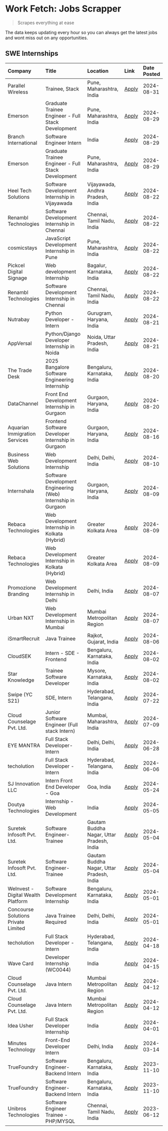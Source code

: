 # Work Fetch: Jobs Scrapper
> Scrapes everything at ease

The data keeps updating every hour so you can always get the latest jobs and wont miss out on any opportunities.

## SWE Internships
<!--START_SECTION:workfetch-->
| Company                             | Title                                                        | Location                                  | Link                                                                                                                                                                                                                                                                                   | Date Posted   |
|:------------------------------------|:-------------------------------------------------------------|:------------------------------------------|:---------------------------------------------------------------------------------------------------------------------------------------------------------------------------------------------------------------------------------------------------------------------------------------|:--------------|
| Parallel Wireless                   | Trainee, Stack                                               | Pune, Maharashtra, India                  | [Apply](https://in.linkedin.com/jobs/view/trainee-stack-at-parallel-wireless-3905689841?position=41&pageNum=0&refId=hzLSiP2FxAew6R3Ev%2F215g%3D%3D&trackingId=5F%2BEjI6ehHPM%2FRB5GNn0Tg%3D%3D&trk=public_jobs_jserp-result_search-card)                                               | 2024-08-31    |
| Emerson                             | Graduate Trainee Engineer - Full Stack Development           | Pune, Maharashtra, India                  | [Apply](https://in.linkedin.com/jobs/view/graduate-trainee-engineer-full-stack-development-at-emerson-4012695874?position=29&pageNum=0&refId=hzLSiP2FxAew6R3Ev%2F215g%3D%3D&trackingId=xTj7IaSW7SwfG4uNNhLUUQ%3D%3D&trk=public_jobs_jserp-result_search-card)                          | 2024-08-29    |
| Branch International                | Software Engineer Intern                                     | India                                     | [Apply](https://in.linkedin.com/jobs/view/software-engineer-intern-at-branch-international-3360513601?position=36&pageNum=0&refId=hzLSiP2FxAew6R3Ev%2F215g%3D%3D&trackingId=bvBaS0mEqoIfOUIvTkAeKw%3D%3D&trk=public_jobs_jserp-result_search-card)                                     | 2024-08-29    |
| Emerson                             | Graduate Trainee Engineer - Full Stack Development           | Pune, Maharashtra, India                  | [Apply](https://in.linkedin.com/jobs/view/graduate-trainee-engineer-full-stack-development-at-emerson-4012695874?position=4&pageNum=2&refId=I%2FWueGe%2Fzhzr7yRZfZTqCw%3D%3D&trackingId=c32AqZINsxOehxkEiz0R%2Fg%3D%3D&trk=public_jobs_jserp-result_search-card)                       | 2024-08-29    |
| Heel Tech Solutions                 | Software Development Internship in Vijayawada                | Vijayawada, Andhra Pradesh, India         | [Apply](https://in.linkedin.com/jobs/view/software-development-internship-in-vijayawada-at-heel-tech-solutions-4007906692?position=21&pageNum=0&refId=hzLSiP2FxAew6R3Ev%2F215g%3D%3D&trackingId=eSHSj3gHwigQl9%2FVktu4YQ%3D%3D&trk=public_jobs_jserp-result_search-card)               | 2024-08-22    |
| Renambl Technologies                | Software Development Internship in Chennai                   | Chennai, Tamil Nadu, India                | [Apply](https://in.linkedin.com/jobs/view/software-development-internship-in-chennai-at-renambl-technologies-4007910299?position=27&pageNum=0&refId=hzLSiP2FxAew6R3Ev%2F215g%3D%3D&trackingId=vrMplyZZfWAGyVNdPKExWA%3D%3D&trk=public_jobs_jserp-result_search-card)                   | 2024-08-22    |
| cosmicstays                         | JavaScript Development Internship in Pune                    | Pune, Maharashtra, India                  | [Apply](https://in.linkedin.com/jobs/view/javascript-development-internship-in-pune-at-cosmicstays-4007904825?position=40&pageNum=0&refId=hzLSiP2FxAew6R3Ev%2F215g%3D%3D&trackingId=tTBE2mnGh7k3NvKPmXEDPQ%3D%3D&trk=public_jobs_jserp-result_search-card)                             | 2024-08-22    |
| Pickcel Digital Signage             | Web development Internship                                   | Bagalur, Karnataka, India                 | [Apply](https://in.linkedin.com/jobs/view/web-development-internship-at-pickcel-digital-signage-4005388106?position=57&pageNum=0&refId=hzLSiP2FxAew6R3Ev%2F215g%3D%3D&trackingId=NZNFq6uOY4oJ2M3IDhwSYA%3D%3D&trk=public_jobs_jserp-result_search-card)                                | 2024-08-22    |
| Renambl Technologies                | Software Development Internship in Chennai                   | Chennai, Tamil Nadu, India                | [Apply](https://in.linkedin.com/jobs/view/software-development-internship-in-chennai-at-renambl-technologies-4007910299?position=2&pageNum=2&refId=I%2FWueGe%2Fzhzr7yRZfZTqCw%3D%3D&trackingId=fOWTE1vcaDB0KyAqt5V4hQ%3D%3D&trk=public_jobs_jserp-result_search-card)                  | 2024-08-22    |
| Nutrabay                            | Python Developer - Intern                                    | Gurugram, Haryana, India                  | [Apply](https://in.linkedin.com/jobs/view/python-developer-intern-at-nutrabay-4003909226?position=24&pageNum=0&refId=hzLSiP2FxAew6R3Ev%2F215g%3D%3D&trackingId=EKoBSB4iTqiRVLObkFVguA%3D%3D&trk=public_jobs_jserp-result_search-card)                                                  | 2024-08-21    |
| AppVersal                           | Python/Django Developer Internship in Noida                  | Noida, Uttar Pradesh, India               | [Apply](https://in.linkedin.com/jobs/view/python-django-developer-internship-in-noida-at-appversal-4005107325?position=52&pageNum=0&refId=hzLSiP2FxAew6R3Ev%2F215g%3D%3D&trackingId=nAH6FXCP3WzjoE%2FIoNEFaw%3D%3D&trk=public_jobs_jserp-result_search-card)                           | 2024-08-21    |
| The Trade Desk                      | 2025 Bangalore Software Engineering Internship               | Bengaluru, Karnataka, India               | [Apply](https://in.linkedin.com/jobs/view/2025-bangalore-software-engineering-internship-at-the-trade-desk-3987456531?position=6&pageNum=0&refId=hzLSiP2FxAew6R3Ev%2F215g%3D%3D&trackingId=%2BTWAReRNYkFHv6hq4xk21Q%3D%3D&trk=public_jobs_jserp-result_search-card)                    | 2024-08-20    |
| DataChannel                         | Front End Development Internship in Gurgaon                  | Gurgaon, Haryana, India                   | [Apply](https://in.linkedin.com/jobs/view/front-end-development-internship-in-gurgaon-at-datachannel-4005999325?position=59&pageNum=0&refId=hzLSiP2FxAew6R3Ev%2F215g%3D%3D&trackingId=YtDy7kO%2Bgx8FhZM2LRQXlg%3D%3D&trk=public_jobs_jserp-result_search-card)                         | 2024-08-20    |
| Aquarian Immigration Services       | Frontend Software Developer Internship in Gurgaon            | Gurgaon, Haryana, India                   | [Apply](https://in.linkedin.com/jobs/view/frontend-software-developer-internship-in-gurgaon-at-aquarian-immigration-services-4003119832?position=50&pageNum=0&refId=hzLSiP2FxAew6R3Ev%2F215g%3D%3D&trackingId=d12NuFqMbAKszaB%2BzsdMxw%3D%3D&trk=public_jobs_jserp-result_search-card) | 2024-08-16    |
| Business Web Solutions              | Web Development Internship                                   | Delhi, Delhi, India                       | [Apply](https://in.linkedin.com/jobs/view/web-development-internship-at-business-web-solutions-3997105289?position=45&pageNum=0&refId=hzLSiP2FxAew6R3Ev%2F215g%3D%3D&trackingId=fYGNkNhOHB6%2F20YM3MwOXg%3D%3D&trk=public_jobs_jserp-result_search-card)                               | 2024-08-10    |
| Internshala                         | Software Development Engineering (Web) Internship in Gurgaon | Gurgaon, Haryana, India                   | [Apply](https://in.linkedin.com/jobs/view/software-development-engineering-web-internship-in-gurgaon-at-internshala-3997620471?position=3&pageNum=0&refId=hzLSiP2FxAew6R3Ev%2F215g%3D%3D&trackingId=JvTRaY2ex%2B9dm37oV5sqsA%3D%3D&trk=public_jobs_jserp-result_search-card)           | 2024-08-09    |
| Rebaca Technologies                 | Web Development Internship in Kolkata (Hybrid)               | Greater Kolkata Area                      | [Apply](https://in.linkedin.com/jobs/view/web-development-internship-in-kolkata-hybrid-at-rebaca-technologies-3997621369?position=31&pageNum=0&refId=hzLSiP2FxAew6R3Ev%2F215g%3D%3D&trackingId=bM5luKzWhWlCb2ssB1scrA%3D%3D&trk=public_jobs_jserp-result_search-card)                  | 2024-08-09    |
| Rebaca Technologies                 | Web Development Internship in Kolkata (Hybrid)               | Greater Kolkata Area                      | [Apply](https://in.linkedin.com/jobs/view/web-development-internship-in-kolkata-hybrid-at-rebaca-technologies-3997621369?position=6&pageNum=2&refId=I%2FWueGe%2Fzhzr7yRZfZTqCw%3D%3D&trackingId=%2BnX48YE44UTV4rLMAnmwlw%3D%3D&trk=public_jobs_jserp-result_search-card)               | 2024-08-09    |
| Promozione Branding                 | Web Development Internship in Delhi                          | Delhi, India                              | [Apply](https://in.linkedin.com/jobs/view/web-development-internship-in-delhi-at-promozione-branding-3995559880?position=18&pageNum=0&refId=hzLSiP2FxAew6R3Ev%2F215g%3D%3D&trackingId=dVi5Atk2axv64AZrI%2FcxKQ%3D%3D&trk=public_jobs_jserp-result_search-card)                         | 2024-08-07    |
| Urban NXT                           | Web Development Internship in Mumbai                         | Mumbai Metropolitan Region                | [Apply](https://in.linkedin.com/jobs/view/web-development-internship-in-mumbai-at-urban-nxt-3995561641?position=49&pageNum=0&refId=hzLSiP2FxAew6R3Ev%2F215g%3D%3D&trackingId=%2B6aSfpM%2Bntp4oOen1PrYxA%3D%3D&trk=public_jobs_jserp-result_search-card)                                | 2024-08-07    |
| iSmartRecruit                       | Java Trainee                                                 | Rajkot, Gujarat, India                    | [Apply](https://in.linkedin.com/jobs/view/java-trainee-at-ismartrecruit-3992301825?position=22&pageNum=0&refId=hzLSiP2FxAew6R3Ev%2F215g%3D%3D&trackingId=6i70iJ7ldZtzkEdTFjXHow%3D%3D&trk=public_jobs_jserp-result_search-card)                                                        | 2024-08-06    |
| CloudSEK                            | Intern - SDE - Frontend                                      | Bengaluru, Karnataka, India               | [Apply](https://in.linkedin.com/jobs/view/intern-sde-frontend-at-cloudsek-3991574495?position=15&pageNum=0&refId=hzLSiP2FxAew6R3Ev%2F215g%3D%3D&trackingId=y9ZPR2aj3ATUvVqvriKd6w%3D%3D&trk=public_jobs_jserp-result_search-card)                                                      | 2024-08-02    |
| Star Knowledge                      | Trainee Software Developer                                   | Mysore, Karnataka, India                  | [Apply](https://in.linkedin.com/jobs/view/trainee-software-developer-at-star-knowledge-3991516161?position=42&pageNum=0&refId=hzLSiP2FxAew6R3Ev%2F215g%3D%3D&trackingId=LRUpnrQ6xxMcIgX9ILWa0g%3D%3D&trk=public_jobs_jserp-result_search-card)                                         | 2024-08-02    |
| Swipe (YC S21)                      | SDE, Intern                                                  | Hyderabad, Telangana, India               | [Apply](https://in.linkedin.com/jobs/view/sde-intern-at-swipe-yc-s21-3980368092?position=46&pageNum=0&refId=hzLSiP2FxAew6R3Ev%2F215g%3D%3D&trackingId=gGbDjKd4ZZvwroKSO%2FUn7w%3D%3D&trk=public_jobs_jserp-result_search-card)                                                         | 2024-07-22    |
| Cloud Counselage Pvt. Ltd.          | Junior Software Engineer (Full stack Intern)                 | Mumbai, Maharashtra, India                | [Apply](https://in.linkedin.com/jobs/view/junior-software-engineer-full-stack-intern-at-cloud-counselage-pvt-ltd-3967725851?position=13&pageNum=0&refId=hzLSiP2FxAew6R3Ev%2F215g%3D%3D&trackingId=QlhN61MtYa7jBlCnOslxEQ%3D%3D&trk=public_jobs_jserp-result_search-card)               | 2024-07-09    |
| EYE MANTRA                          | Full Stack Developer- Intern                                 | Delhi, Delhi, India                       | [Apply](https://in.linkedin.com/jobs/view/full-stack-developer-intern-at-eye-mantra-3960988037?position=38&pageNum=0&refId=hzLSiP2FxAew6R3Ev%2F215g%3D%3D&trackingId=p2z5Eh%2FI8TgGHIdIrZYldg%3D%3D&trk=public_jobs_jserp-result_search-card)                                          | 2024-06-28    |
| techolution                         | Full Stack Developer - Intern                                | Hyderabad, Telangana, India               | [Apply](https://in.linkedin.com/jobs/view/full-stack-developer-intern-at-techolution-3947911862?position=44&pageNum=0&refId=hzLSiP2FxAew6R3Ev%2F215g%3D%3D&trackingId=nTROoFeUv7VlYsqmlrYnMg%3D%3D&trk=public_jobs_jserp-result_search-card)                                           | 2024-06-06    |
| SJ Innovation LLC                   | Intern Front End Developer - Goa                             | Goa, India                                | [Apply](https://in.linkedin.com/jobs/view/intern-front-end-developer-goa-at-sj-innovation-llc-3931678611?position=10&pageNum=0&refId=hzLSiP2FxAew6R3Ev%2F215g%3D%3D&trackingId=q9aslBBpWeuNbdBK%2F7OLPQ%3D%3D&trk=public_jobs_jserp-result_search-card)                                | 2024-05-24    |
| Doutya Technologies                 | Internship - Web Development                                 | India                                     | [Apply](https://in.linkedin.com/jobs/view/internship-web-development-at-doutya-technologies-3915234831?position=55&pageNum=0&refId=hzLSiP2FxAew6R3Ev%2F215g%3D%3D&trackingId=141fZrXvaRY6fHUu7vkWKg%3D%3D&trk=public_jobs_jserp-result_search-card)                                    | 2024-05-05    |
| Suretek Infosoft Pvt. Ltd.          | Software Engineer-Trainee                                    | Gautam Buddha Nagar, Uttar Pradesh, India | [Apply](https://in.linkedin.com/jobs/view/software-engineer-trainee-at-suretek-infosoft-pvt-ltd-3916999948?position=32&pageNum=0&refId=hzLSiP2FxAew6R3Ev%2F215g%3D%3D&trackingId=kOCyNA0n5bTDBd%2FGxuOFLA%3D%3D&trk=public_jobs_jserp-result_search-card)                              | 2024-05-04    |
| Suretek Infosoft Pvt. Ltd.          | Software Engineer-Trainee                                    | Gautam Buddha Nagar, Uttar Pradesh, India | [Apply](https://in.linkedin.com/jobs/view/software-engineer-trainee-at-suretek-infosoft-pvt-ltd-3916999948?position=7&pageNum=2&refId=I%2FWueGe%2Fzhzr7yRZfZTqCw%3D%3D&trackingId=BjqDWGFzdSPHnI0DToZI8g%3D%3D&trk=public_jobs_jserp-result_search-card)                               | 2024-05-04    |
| WeInvest - Digital Wealth Platform  | Software Development Internship                              | Bengaluru, Karnataka, India               | [Apply](https://in.linkedin.com/jobs/view/software-development-internship-at-weinvest-digital-wealth-platform-3912867225?position=2&pageNum=0&refId=hzLSiP2FxAew6R3Ev%2F215g%3D%3D&trackingId=FgCR%2FGUZH6m3wSHB%2FICMRw%3D%3D&trk=public_jobs_jserp-result_search-card)               | 2024-05-01    |
| Concourse Solutions Private Limited | Java Trainee Required                                        | Delhi, Delhi, India                       | [Apply](https://in.linkedin.com/jobs/view/java-trainee-required-at-concourse-solutions-private-limited-3912869388?position=9&pageNum=0&refId=hzLSiP2FxAew6R3Ev%2F215g%3D%3D&trackingId=gGF%2FjQIyhAzvk6W5HRbmXQ%3D%3D&trk=public_jobs_jserp-result_search-card)                        | 2024-05-01    |
| techolution                         | Full Stack Developer - Intern                                | Hyderabad, Telangana, India               | [Apply](https://in.linkedin.com/jobs/view/full-stack-developer-intern-at-techolution-3904814977?position=51&pageNum=0&refId=hzLSiP2FxAew6R3Ev%2F215g%3D%3D&trackingId=UZTqS%2FL1L8bWjf35uix1LQ%3D%3D&trk=public_jobs_jserp-result_search-card)                                         | 2024-04-18    |
| Wave Card                           | Developer Internship (WC0044)                                | India                                     | [Apply](https://in.linkedin.com/jobs/view/developer-internship-wc0044-at-wave-card-3900079966?position=54&pageNum=0&refId=hzLSiP2FxAew6R3Ev%2F215g%3D%3D&trackingId=pi6ba5A9ItmjMLoWxA2vNA%3D%3D&trk=public_jobs_jserp-result_search-card)                                             | 2024-04-15    |
| Cloud Counselage Pvt. Ltd.          | Java Intern                                                  | Mumbai Metropolitan Region                | [Apply](https://in.linkedin.com/jobs/view/java-intern-at-cloud-counselage-pvt-ltd-3896025667?position=34&pageNum=0&refId=hzLSiP2FxAew6R3Ev%2F215g%3D%3D&trackingId=G7lxxVHODWuYeAk1cNzmOA%3D%3D&trk=public_jobs_jserp-result_search-card)                                              | 2024-04-12    |
| Cloud Counselage Pvt. Ltd.          | Java Intern                                                  | Mumbai Metropolitan Region                | [Apply](https://in.linkedin.com/jobs/view/java-intern-at-cloud-counselage-pvt-ltd-3896025667?position=9&pageNum=2&refId=I%2FWueGe%2Fzhzr7yRZfZTqCw%3D%3D&trackingId=KjsPjTLSFG6luJbHGOTIRQ%3D%3D&trk=public_jobs_jserp-result_search-card)                                             | 2024-04-12    |
| Idea Usher                          | Full Stack Developer Internship                              | India                                     | [Apply](https://in.linkedin.com/jobs/view/full-stack-developer-internship-at-idea-usher-3879565540?position=19&pageNum=0&refId=hzLSiP2FxAew6R3Ev%2F215g%3D%3D&trackingId=hUg3%2FHtqdT6t0bX1BsVy2g%3D%3D&trk=public_jobs_jserp-result_search-card)                                      | 2024-04-01    |
| Minutes Technology                  | Front-End Developer Intern                                   | Delhi, India                              | [Apply](https://in.linkedin.com/jobs/view/front-end-developer-intern-at-minutes-technology-3853712549?position=17&pageNum=0&refId=hzLSiP2FxAew6R3Ev%2F215g%3D%3D&trackingId=hoE8pmrkPfiljRnANRtV%2Fw%3D%3D&trk=public_jobs_jserp-result_search-card)                                   | 2024-03-14    |
| TrueFoundry                         | Software Engineer-Backend Intern                             | Bengaluru, Karnataka, India               | [Apply](https://in.linkedin.com/jobs/view/software-engineer-backend-intern-at-truefoundry-3779508170?position=35&pageNum=0&refId=hzLSiP2FxAew6R3Ev%2F215g%3D%3D&trackingId=IFRfA3V8AHl9dtgkNjsv1Q%3D%3D&trk=public_jobs_jserp-result_search-card)                                      | 2023-11-10    |
| TrueFoundry                         | Software Engineer-Backend Intern                             | Bengaluru, Karnataka, India               | [Apply](https://in.linkedin.com/jobs/view/software-engineer-backend-intern-at-truefoundry-3779508170?position=10&pageNum=2&refId=I%2FWueGe%2Fzhzr7yRZfZTqCw%3D%3D&trackingId=UQu57lCzImzZxZSLfpfUIg%3D%3D&trk=public_jobs_jserp-result_search-card)                                    | 2023-11-10    |
| Unibros Technologies                | Software Engineer Trainee - PHP/MYSQL                        | Chennai, Tamil Nadu, India                | [Apply](https://in.linkedin.com/jobs/view/software-engineer-trainee-php-mysql-at-unibros-technologies-3656599241?position=39&pageNum=0&refId=hzLSiP2FxAew6R3Ev%2F215g%3D%3D&trackingId=GeqK6SfywRHFtGfhyGgnDA%3D%3D&trk=public_jobs_jserp-result_search-card)                          | 2023-06-12    |
<!--END_SECTION:workfetch-->
